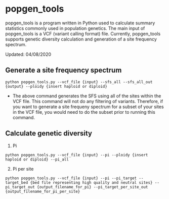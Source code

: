 # popgen_tools
popgen_tools is a program written in Python used to calculate summary statistics commonly used in population genetics. The main input of popgen_tools is a VCF (variant calling format) file. Currently, popgen_tools supports genetic diversity calculation and generation of a site frequency spectrum.

Updated: 04/08/2020
## Generate a site frequency spectrum
```
python popgen_tools.py --vcf_file {input} --sfs_all --sfs_all_out {output} --ploidy {insert haploid or diploid}
```
- The above command generates the SFS using all of the sites within the VCF file. This command will not do any filtering of variants. Therefore, if you want to generate a site frequeny spectrum for a subset of your sites in the VCF file, you would need to do the subset prior to running this command. 

## Calculate genetic diversity
1. Pi
```
python popgen_tools.py --vcf_file {input} --pi --ploidy {insert haploid or diploid} --pi_all
```
2. Pi per site

```
python popgen_tools.py --vcf_file {input} --pi --pi_target --target_bed {bed file representing high quality and neutral sites} --pi_target_out {output_filename_for_pi} --pi_target_per_site_out {output_filename_for_pi_per_site}
```

